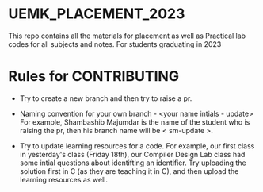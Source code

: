 # UEMK_PLACEMENT_2023

This repo contains all the materials for placement as well as Practical lab codes for all subjects and notes. For students graduating in 2023

# Rules for CONTRIBUTING

- Try to create a new branch and then try to raise a pr.

- Naming convention for your own branch -
  <your name intials - update>
  For example,
  Shambashib Majumdar is the name of the student who is raising the pr,
  then his branch name will be
  < sm-update >.

- Try to update learning resources for a code. For example, our first class in yesterday's class (Friday 18th), our Compiler Design Lab class had some intial questions about identifting an identifier.
  Try uploading the solution first in C (as they are teaching it in C), and then upload the learning resources as well.

